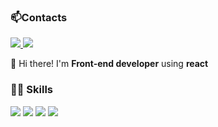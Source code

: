 ### 📫Contacts
<a href="mailto:elsayedriad@outlook.com" target="_blank"><img src="https://img.shields.io/badge/Outlook-0078D4?style=flat-square&logo=microsoft-outlook&logoColor=white" />
</a>
<a href="https://www.linkedin.com/in/elsayedriad" target="_blank"><img src="https://img.shields.io/badge/LinkedIn-0077B5?style=flat-square&logo=linkedin&logoColor=white" />
</a>

👋 Hi there! I'm <strong>Front-end developer</strong> using <strong>react</strong> 

### 👩‍💻 Skills
<a href="" target="_blank"><img src="https://img.shields.io/badge/HTML5-E34F26?style=flat-square&logo=html5&logoColor=FFFFFF"/></a>
<a href="" target="_blank"><img src="https://img.shields.io/badge/CSS-1572B6?style=flat-square&logo=css3&logoColor=FFFFFF"/></a>
<a href="" target="_blank"><img src="https://img.shields.io/badge/Javascript-F7DF1E?style=flat-square&logo=javascript&logoColor=FFFFFF"/></a>
<a href="" target="_blank"><img src="https://img.shields.io/badge/React-61DAFB?style=flat-square&logo=react&logoColor=FFFFFF"/></a>


